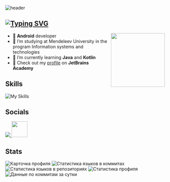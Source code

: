 ![header](https://capsule-render.vercel.app/api?type=waving&color=gradient&height=230&section=header&text=Welcome!&fontSize=75&animation=fadeIn&fontAlignY=38&desc=%40to%20my%20GitHub%20profile.%20Put%20stars,%20fork%20and%20contribute!&descAlignY=51&descAlign=62)
## [![Typing SVG](https://readme-typing-svg.herokuapp.com?font=Raleway&pause=1000&color=e5289e&width=435&lines=Karina+Gimalova)](https://git.io/typing-svg)

<img align='right'
     src="https://media.giphy.com/media/llarwdtFqG63IlqUR1/giphy.gif" 
     width="170">

* 👾 __Android__ developer
* 🔭 I’m studying at Mendeleev University in the program Information systems and technologies
* 💖 I’m currently learning __Java__ and __Kotlin__
* 🧠 Check out my [profile](https://hyperskill.org/profile/376332598) on __JetBrains Academy__

## Skills
![My Skills](https://skillicons.dev/icons?i=androidstudio,kotlin,java,cs,postgres,figma,html,css,php,firebase)

## Socials
<p align="left">
  <a href="https://discord.com/users/7983" target="_blank" rel="noreferrer">
    <img src="https://skillicons.dev/icons?i=discord" />
  </a>
  <a href="https://t.me/kabrishka" target="_blank" rel="noreferrer">
     <img src="https://user-images.githubusercontent.com/49933115/139837223-bf23d3a9-4638-4e17-994a-ac8678d5f517.png" width="50" height="50"/>
  </a>
</p>
</p>

## Stats

![Карточка профиля](https://github-profile-summary-cards.vercel.app/api/cards/profile-details?username=kabrishka&theme=tokyonight)
![Статистика языков в коммитах](https://github-profile-summary-cards.vercel.app/api/cards/most-commit-language?username=kabrishka&theme=tokyonight)
![Статистика языков в репозиториях](https://github-profile-summary-cards.vercel.app/api/cards/repos-per-language?username=kabrishka&theme=tokyonight)
![Статистика профиля](https://github-profile-summary-cards.vercel.app/api/cards/stats?username=kabrishka&theme=tokyonight)
![Данные по коммитам за сутки](https://github-profile-summary-cards.vercel.app/api/cards/productive-time?username=kabrishka&theme=tokyonight)



<!-- ![Karina's GitHub stats](https://github-readme-stats.vercel.app/api?username=kabrishka&show_icons=true&theme=synthwave)

![Top Langs](https://github-readme-stats.vercel.app/api/top-langs/?username=kabrishka&layout=compact&theme=synthwave) -->
